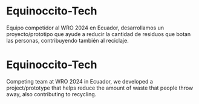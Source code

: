 # Equinoccito-Tech
Equipo competidor al WRO 2024 en Ecuador, desarrollamos un proyecto/prototipo que ayude a reducir la cantidad de residuos que botan las personas, contribuyendo también al reciclaje. 

# Equinoccito-Tech
Competing team at WRO 2024 in Ecuador, we developed a project/prototype that helps reduce the amount of waste that people throw away, also contributing to recycling.
